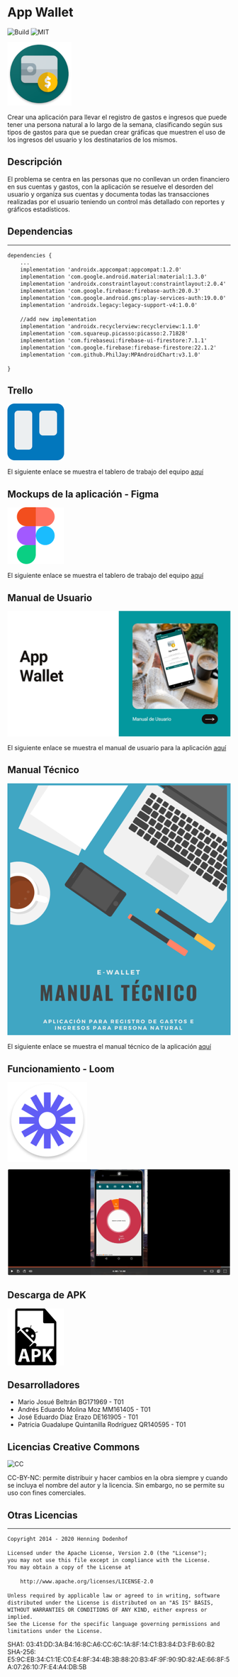# App Wallet #


![Build](https://travis-ci.org/laravel/framework.svg "Build Status")
![MIT](https://img.shields.io/packagist/l/laravel/framework "License")


![Logo](app/src/main/res/mipmap-xxhdpi/ic_launcher_round.png "Logo")

Crear una aplicación para llevar el registro de gastos e ingresos que puede tener una
persona natural a lo largo de la semana, clasificando según sus tipos de gastos para que
se puedan crear gráficas que muestren el uso de los ingresos del usuario y los
destinatarios de los mismos.

## Descripción ##

El problema se centra en las personas que no conllevan un orden financiero en sus
cuentas y gastos, con la aplicación se resuelve el desorden del usuario y organiza sus
cuentas y documenta todas las transacciones realizadas por el usuario teniendo un
control más detallado con reportes y gráficos estadísticos.

## Dependencias ##

------
```
dependencies {
    ...
    implementation 'androidx.appcompat:appcompat:1.2.0'
    implementation 'com.google.android.material:material:1.3.0'
    implementation 'androidx.constraintlayout:constraintlayout:2.0.4'
    implementation 'com.google.firebase:firebase-auth:20.0.3'
    implementation 'com.google.android.gms:play-services-auth:19.0.0'
    implementation 'androidx.legacy:legacy-support-v4:1.0.0'

    //add new implementation
    implementation 'androidx.recyclerview:recyclerview:1.1.0'
    implementation 'com.squareup.picasso:picasso:2.71828'
    implementation 'com.firebaseui:firebase-ui-firestore:7.1.1'
    implementation 'com.google.firebase:firebase-firestore:22.1.2'
    implementation 'com.github.PhilJay:MPAndroidChart:v3.1.0'

}
```

## Trello ##

![Trello](documentation/trello.png "Trello")


El siguiente enlace se muestra el tablero de trabajo del equipo [aquí](https://trello.com/b/P9p4y21S/dsm-project)

## Mockups de la aplicación - Figma ##

![Figma](documentation/figma.png "Figma")


El siguiente enlace se muestra el tablero de trabajo del equipo [aquí](https://www.figma.com/file/xuDpHcuVH9y9lEAsUU3w8h/DSM---App)

## Manual de Usuario ##

![Usuario](documentation/portada_manual.PNG "Manual de Usuario")

El siguiente enlace se muestra el manual de usuario para la aplicación [aquí](https://www.canva.com/design/DAEb8KekGOs/fTcI0X83R-guQIrN6dq3Kg/view?utm_content=DAEb8KekGOs&utm_campaign=designshare&utm_medium=link&utm_source=sharebutton)

## Manual Técnico ##

![Tecnico](documentation/portada_tecnico.PNG "Manual de Técnico")

El siguiente enlace se muestra el manual técnico de la aplicación [aquí](https://drive.google.com/file/d/1UrY26_md67VTc3uZ_STVp7ILMiFrSbeP/view?usp=sharing)

## Funcionamiento - Loom ##

![Loom](documentation/loom.png "Loom")

[![Watch the video](documentation/video.PNG)](https://www.loom.com/share/40cfd472696e4acb8b374fe806893d07)

## Descarga de APK ##

[![APK download](documentation/apk.png)](https://drive.google.com/file/d/1L-Al2lXhytDcyxiffLwuJFv5D80-W6u5/view?usp=sharing)


## Desarrolladores ##

* Mario Josué Beltrán                       BG171969  -  T01
* Andrés Eduardo Molina Moz                 MM161405  -  T01
* José Eduardo Díaz Erazo                   DE161905  -  T01
* Patricia Guadalupe Quintanilla Rodríguez  QR140595  -  T01

## Licencias Creative Commons ##

![CC](https://co.creativecommons.net/wp-content/uploads/sites/27/2008/02/by-nc.png "CC-BY-NC")

CC-BY-NC: permite distribuir y hacer cambios en la obra siempre y cuando se incluya el
nombre del autor y la licencia. Sin embargo, no se permite su uso con fines comerciales.

## Otras Licencias ##

-------

    Copyright 2014 - 2020 Henning Dodenhof

    Licensed under the Apache License, Version 2.0 (the "License");
    you may not use this file except in compliance with the License.
    You may obtain a copy of the License at

        http://www.apache.org/licenses/LICENSE-2.0

    Unless required by applicable law or agreed to in writing, software
    distributed under the License is distributed on an "AS IS" BASIS,
    WITHOUT WARRANTIES OR CONDITIONS OF ANY KIND, either express or implied.
    See the License for the specific language governing permissions and
    limitations under the License.


SHA1: 03:41:DD:3A:B4:16:8C:A6:CC:6C:1A:8F:14:C1:B3:84:D3:FB:60:B2
SHA-256: E5:9C:EB:34:C1:1E:C0:E4:8F:34:4B:3B:88:20:B3:4F:9F:90:9D:82:AE:66:8F:5A:07:26:10:7F:E4:A4:DB:5B
